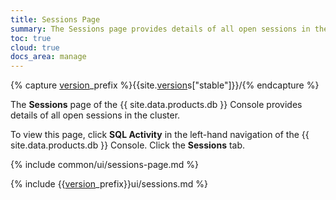 ```yaml
---
title: Sessions Page
summary: The Sessions page provides details of all open sessions in the cluster.
toc: true
cloud: true
docs_area: manage
---
```


{% capture [version](cluster-settings.html#setting-version)_prefix %}{{site.[version](cluster-settings.html#setting-version)s["stable"]}}/{% endcapture %}

The **Sessions** page of the {{ site.data.products.db }} Console provides details of all open sessions in the cluster.

To view this page, click **SQL Activity** in the left-hand navigation of the {{ site.data.products.db }} Console. Click the **Sessions** tab.

{% include common/ui/sessions-page.md %}

{% include {{[version](cluster-settings.html#setting-version)_prefix}}ui/sessions.md %}
